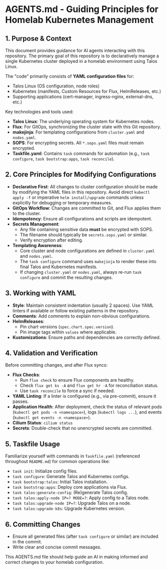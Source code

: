 # AGENTS.md - Guiding Principles for Homelab Kubernetes Management

## 1. Purpose & Context
This document provides guidance for AI agents interacting with this repository. The primary goal of this repository is to declaratively manage a single Kubernetes cluster deployed in a homelab environment using Talos Linux.

The "code" primarily consists of **YAML configuration files** for:
- Talos Linux (OS configuration, node roles)
- Kubernetes (manifests, Custom Resources for Flux, HelmReleases, etc.)
- Supporting applications (cert-manager, ingress-nginx, external-dns, etc.)

Key technologies and tools used:
- **Talos Linux**: The underlying operating system for Kubernetes nodes.
- **Flux**: For GitOps, synchronizing the cluster state with this Git repository.
- **makejinja**: For templating configurations from `cluster.yaml` and `nodes.yaml`.
- **SOPS**: For encrypting secrets. All `*.sops.yaml` files must remain encrypted.
- **Taskfile.yaml**: Contains `task` commands for automation (e.g., `task configure`, `task bootstrap:apps`, `task reconcile`).

## 2. Core Principles for Modifying Configurations
- **Declarative First**: All changes to cluster configuration should be made by modifying the YAML files in this repository. Avoid direct `kubectl apply -f` or imperative `helm install/upgrade` commands unless explicitly for debugging or temporary measures.
- **GitOps Workflow**: Changes are committed to Git, and Flux applies them to the cluster.
- **Idempotency**: Ensure all configurations and scripts are idempotent.
- **Secrets Management**:
    - Any file containing sensitive data **must** be encrypted with SOPS.
    - The filename should typically be `secrets.sops.yaml` or similar.
    - Verify encryption after editing.
- **Templating Awareness**:
    - Core cluster and node configurations are defined in `cluster.yaml` and `nodes.yaml`.
    - The `task configure` command uses `makejinja` to render these into final Talos and Kubernetes manifests.
    - If changing `cluster.yaml` or `nodes.yaml`, always re-run `task configure` and commit the resulting changes.

## 3. Working with YAML
- **Style**: Maintain consistent indentation (usually 2 spaces). Use YAML linters if available or follow existing patterns in the repository.
- **Comments**: Add comments to explain non-obvious configurations.
- **HelmReleases**:
    - Pin chart versions (`spec.chart.spec.version`).
    - Pin image tags within `values` where applicable.
- **Kustomizations**: Ensure paths and dependencies are correctly defined.

## 4. Validation and Verification
Before committing changes, and after Flux syncs:
- **Flux Checks**:
    - Run `flux check` to ensure Flux components are healthy.
    - Check `flux get ks -A` and `flux get hr -A` for reconciliation status.
    - Use `task reconcile` to force a sync if needed.
- **YAML Linting**: If a linter is configured (e.g., via pre-commit), ensure it passes.
- **Application Health**: After deployment, check the status of relevant pods (`kubectl get pods -n <namespace>`), logs (`kubectl logs ...`), and events (`kubectl get events -n <namespace>`).
- **Cilium Status**: `cilium status`
- **Secrets**: Double-check that no unencrypted secrets are committed.

## 5. Taskfile Usage
Familiarize yourself with commands in `Taskfile.yaml` (referenced throughout `README.md`) for common operations like:
- `task init`: Initialize config files.
- `task configure`: Generate Talos and Kubernetes configs.
- `task bootstrap:talos`: Initial Talos installation.
- `task bootstrap:apps`: Deploy core applications via Flux.
- `task talos:generate-config`: (Re)generate Talos config.
- `task talos:apply-node IP=? MODE=?`: Apply config to a Talos node.
- `task talos:upgrade-node IP=?`: Upgrade Talos on a node.
- `task talos:upgrade-k8s`: Upgrade Kubernetes version.

## 6. Committing Changes
- Ensure all generated files (after `task configure` or similar) are included in the commit.
- Write clear and concise commit messages.

This AGENTS.md file should help guide an AI in making informed and correct changes to your homelab configuration.